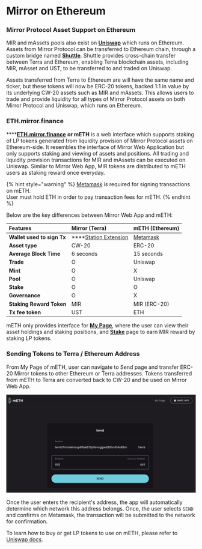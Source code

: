 # Mirror on Ethereum

### Mirror Protocol Asset Support on Ethereum

MIR and mAssets pools also exist on [**Uniswap**](https://app.uniswap.org/#/swap) which runs on Ethereum. Assets from Mirror Protocol can be transferred to Ethereum chain, through a custom bridge named [**Shuttle**](https://github.com/terra-project/shuttle). Shuttle provides cross-chain transfer between Terra and Ethereum, enabling Terra blockchain assets, including MIR, mAsset and UST, to be transferred to and traded on Uniswap. 

Assets transferred from Terra to Ethereum are will have the same name and ticker, but these tokens will now be ERC-20 tokens, backed 1:1 in value by its underlying CW-20 assets such as MIR and mAssets.  This allows users to trade and provide liquidity for all types of Mirror Protocol assets on both Mirror Protocol and Uniswap, which runs on Ethereum. 

### ETH.mirror.finance

\*\*\*\*[**ETH.mirror.finance**](https://eth.mirror.finance/) **or mETH** is a web interface which supports staking of LP tokens generated from liquidity provision of Mirror Protocol assets on Ethereum-side. It resembles the interface of Mirror Web Application but only supports staking and viewing of assets and positions. All trading and liquidity provision transactions for MIR and mAssets can be executed on Uniswap. Similar to Mirror Web App, MIR tokens are distributed to mETH users as staking reward once everyday. 

{% hint style="warning" %}
[Metamask](https://metamask.io) is required for signing transactions on mETH.   
User must hold ETH in order to pay transaction fees for mETH.
{% endhint %}

Below are the key differences between Mirror Web App and mETH:  

| Features | **Mirror \(Terra\)** | **mETH \(Ethereum\)** |
| :--- | :--- | :--- |
| **Wallet used to sign Tx** | \*\*\*\*[Station Extension](../getting-started/#terra-station-extension) | [Metamask](https://metamask.io/) |
| **Asset type** | CW-20 | ERC-20 |
| **Average Block Time** | 6 seconds | 15 seconds |
| **Trade** | O | Uniswap |
| **Mint** | O | X |
| **Pool** | O | Uniswap |
| **Stake** | O | O |
| **Governance** | O | X |
| **Staking Reward Token** | MIR | MIR \(ERC-20\) |
| **Tx fee token** | UST | ETH |

mETH only provides interface for [**My Page**](https://app-staging.mirror.finance/my), where the user can view their asset holdings and staking positions, and [**Stake**](https://app-staging.mirror.finance/stake) page to earn MIR reward by staking LP tokens. 

### Sending Tokens to Terra / Ethereum Address

From My Page of mETH, user can navigate to Send page and transfer ERC-20 Mirror tokens to other Ethereum or Terra addresses. Tokens transferred from mETH to Terra are converted back to CW-20 and  be used on Mirror Web App. 

![](../../.gitbook/assets/image%20%2892%29.png)

Once the user enters the recipient's address, the app will automatically determine which network this address belongs. Once, the user selects `SEND` and confirms on Metamask, the transaction will be submitted to the network for confirmation.   
  
To learn how to buy or get LP tokens to use on mETH, please refer to [Uniswap docs](https://uniswap.org/docs/v2/). 

